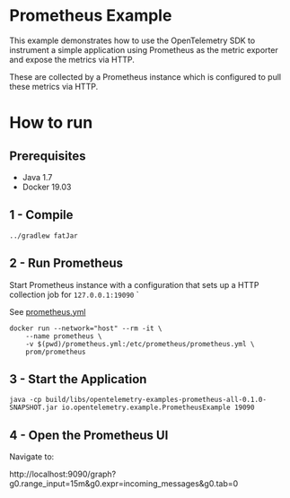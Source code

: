 # Prometheus Example

This example demonstrates how to use the OpenTelemetry SDK 
to instrument a simple application using Prometheus as the metric exporter and expose the metrics via HTTP. 

These are collected by a Prometheus instance which is configured to pull these  metrics via HTTP. 

# How to run

## Prerequisites
* Java 1.7
* Docker 19.03

## 1 - Compile 
```shell script
../gradlew fatJar
```
## 2 - Run Prometheus

Start Prometheus instance with a configuration that sets up a HTTP collection job for  ```127.0.0.1:19090```
`

See [prometheus.yml](prometheus.yml)

```shell script
docker run --network="host" --rm -it \
    --name prometheus \
    -v $(pwd)/prometheus.yml:/etc/prometheus/prometheus.yml \
    prom/prometheus 

```

## 3 - Start the Application
```shell script
java -cp build/libs/opentelemetry-examples-prometheus-all-0.1.0-SNAPSHOT.jar io.opentelemetry.example.PrometheusExample 19090
```
## 4 - Open the Prometheus UI

Navigate to:

http://localhost:9090/graph?g0.range_input=15m&g0.expr=incoming_messages&g0.tab=0



